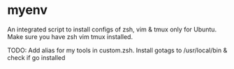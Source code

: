 # myenv

An integrated script to install configs of zsh, vim & tmux only for Ubuntu.
Make sure you have zsh vim tmux installed.

TODO: 
    Add alias for my tools in custom.zsh.
    Install gotags to /usr/local/bin & check if go installed
